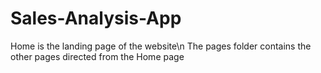 ﻿# Sales-Analysis-App
Home is the landing page of the website\n
The pages folder contains the other pages directed from the Home page
